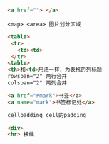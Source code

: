 ```markdown
<a href=""> </a>
```

```
<map> <area> 图片划分区域
```

```markdown
<table>
 <tr>
   <td><td>
 </tr>
<table>
<th>和<td>用法一样，为表格的列标题
rowspan="2" 两行合并
colspan="2" 两列合并
```

```markdown
<a href="#mark">书签</a>
<a name="mark">书签标记处</a>
```

```markdown
cellpadding cell的padding
```

```markdown
<div>
<hr> 横线
```


